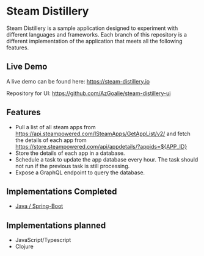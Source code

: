 # Steam Distillery

Steam Distillery is a sample application designed to experiment with different languages and
frameworks. Each branch of this repository is a different implementation of the application that
meets all the following features.

## Live Demo
A live demo can be found here: https://steam-distillery.io

Repository for UI: https://github.com/AzGoalie/steam-distillery-ui

## Features

* Pull a list of all steam apps from https://api.steampowered.com/ISteamApps/GetAppList/v2/ and
  fetch the details of each app from https://store.steampowered.com/api/appdetails/?appids=${APP_ID}
* Store the details of each app in a database.
* Schedule a task to update the app database every hour. The task should not run if the previous
  task is still processing.
* Expose a GraphQL endpoint to query the database.

## Implementations Completed
* [Java / Spring-Boot](https://github.com/AzGoalie/steam-distillery/tree/spring-boot)

## Implementations planned
* JavaScript/Typescript
* Clojure
